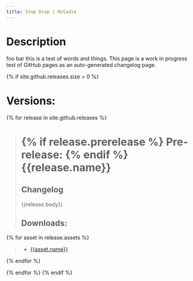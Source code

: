 ```yaml
---
title: Stop Drop | MoSadie
---
```


# Description
foo bar this is a test of words and things. This page is a work in progress test of GitHub pages as an auto-generated changelog page.

{% if site.github.releases.size > 0 %}
# Versions:

{% for release in site.github.releases %}
> # {% if release.prerelease %} Pre-release: {% endif %}{{release.name}} ##
> 
> ## Changelog
> {{release.body}}
> 
> ## Downloads:
{% for asset in release.assets %}
> * [{{asset.name}}]({{asset.browser_download_url}})

{% endfor %}


{% endfor %}
{% endif %}